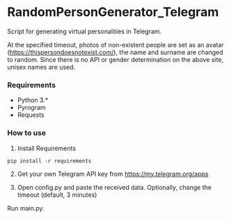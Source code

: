 # RandomPersonGenerator_Telegram
Script for generating virtual personalities in Telegram.

At the specified timeout, photos of non-existent people are set as an avatar (https://thispersondoesnotexist.com/), the name and surname are changed to random. Since there is no API or gender determination on the above site, unisex names are used.

### Requirements

* Python 3.*
* Pyrogram
* Requests

### How to use
1. Install Requirements

```pip install -r requirements```

2. Get your own Telegram API key from https://my.telegram.org/apps

3. Open config.py and paste the received data. Optionally, change the timeout (default, 3 minutes)

Run main.py.
